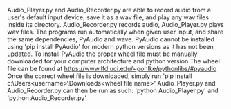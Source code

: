 Audio_Player.py and Audio_Recorder.py are able to record audio from a user's default input device, 
save it as a wav file, and play any wav files inside its directory. 
Audio_Recorder.py records audio, Audio_Player.py plays wav files.
The programs run automatically when given user input, and share the same dependencies, PyAudio and wave.
PyAudio cannot be installed using 'pip install PyAudio' for modern python versions as it has not been updated.
To install PyAudio the proper wheel file must be manually downloaded for your computer architecture and python version
The wheel file can be found at https://www.lfd.uci.edu/~gohlke/pythonlibs/#pyaudio
Once the correct wheel file is downloaded, simply run 'pip install c:\Users\<username>\Downloads\<wheel file name>'
Audio_Player.py and Audio_Recorder.py can then be run as such: 'python Audio_Player.py' and 'python Audio_Recorder.py'
